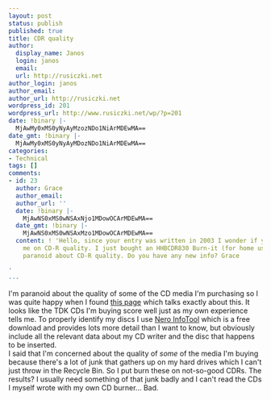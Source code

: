 ```yaml
---
layout: post
status: publish
published: true
title: CDR quality
author:
  display_name: Janos
  login: janos
  email: 
  url: http://rusiczki.net
author_login: janos
author_email: 
author_url: http://rusiczki.net
wordpress_id: 201
wordpress_url: http://www.rusiczki.net/wp/?p=201
date: !binary |-
  MjAwMy0xMS0yNyAyMzozNDo1NiArMDEwMA==
date_gmt: !binary |-
  MjAwMy0xMS0yNyAyMDozNDo1NiArMDEwMA==
categories:
- Technical
tags: []
comments:
- id: 23
  author: Grace
  author_email: 
  author_url: ''
  date: !binary |-
    MjAwNS0xMS0wNSAxNjo1MDowOCArMDEwMA==
  date_gmt: !binary |-
    MjAwNS0xMS0wNSAxMzo1MDowOCArMDEwMA==
  content: ! 'Hello, since your entry was written in 2003 I wonder if you would update
    me on CD-R quality. I just bought an HHBCDR830 Burn-it (for home use) and I am
    paranoid about CD-R quality. Do you have any new info? Grace

'
---
```

<p>I'm paranoid about the quality of some of the CD media I'm purchasing so I was quite happy when I found <a href="http://www.cdmediaworld.com/hardware/cdrom/cd_quality.shtml">this page</a> which talks exactly about this. It looks like the TDK CDs I'm buying score well just as my own experience tells me. To properly identify my discs I use <a href="http://www.cdspeed2000.com/go.php3?link=download.html">Nero InfoTool</a> which is a free download and provides lots more detail than I want to know, but obviously include all the relevant data about my CD writer and the disc that happens to be inserted.<br />
I said that I'm concerned about the quality of <i>some</i> of the media I'm buying because there's a lot of junk that gathers up on my hard drives which I can't just throw in the Recycle Bin. So I put burn these on not-so-good CDRs. The results? I usually need something of that junk badly and I can't read the CDs I myself wrote with my own CD burner... Bad.</p>
